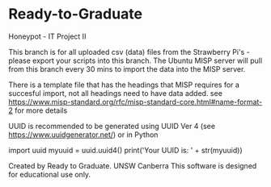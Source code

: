 # Ready-to-Graduate
Honeypot - IT Project II

This branch is for all uploaded csv (data) files from the Strawberry Pi's - please export your scripts into this branch. 
The Ubuntu MISP server will pull from this branch every 30 mins to import the data into the MISP server. 

There is a template file that has the headings that MISP requires for a succesful import, not all headings need to have data added. see https://www.misp-standard.org/rfc/misp-standard-core.html#name-format-2 for more details

UUID is recommended to be generated using UUID Ver 4 (see https://www.uuidgenerator.net/) or in Python

import uuid
myuuid = uuid.uuid4()
print('Your UUID is: ' + str(myuuid))

Created by Ready to Graduate.
UNSW Canberra
This software is designed for educational use only. 
